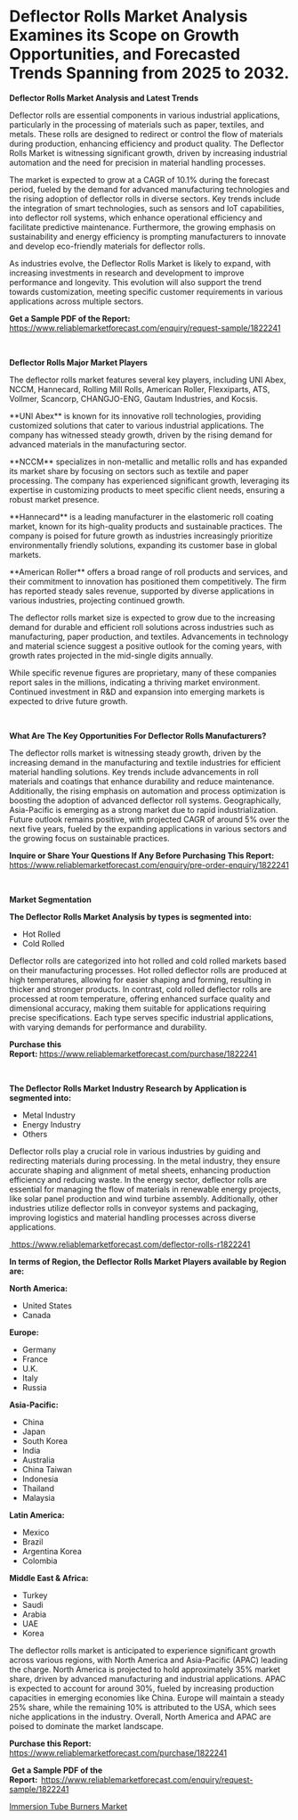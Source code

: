 <p><h1>Deflector Rolls Market Analysis Examines its Scope on Growth Opportunities, and Forecasted Trends Spanning from 2025 to 2032.</h1></p><p><strong>Deflector Rolls Market Analysis and Latest Trends</strong></p>
<p><p>Deflector rolls are essential components in various industrial applications, particularly in the processing of materials such as paper, textiles, and metals. These rolls are designed to redirect or control the flow of materials during production, enhancing efficiency and product quality. The Deflector Rolls Market is witnessing significant growth, driven by increasing industrial automation and the need for precision in material handling processes.</p><p>The market is expected to grow at a CAGR of 10.1% during the forecast period, fueled by the demand for advanced manufacturing technologies and the rising adoption of deflector rolls in diverse sectors. Key trends include the integration of smart technologies, such as sensors and IoT capabilities, into deflector roll systems, which enhance operational efficiency and facilitate predictive maintenance. Furthermore, the growing emphasis on sustainability and energy efficiency is prompting manufacturers to innovate and develop eco-friendly materials for deflector rolls.</p><p>As industries evolve, the Deflector Rolls Market is likely to expand, with increasing investments in research and development to improve performance and longevity. This evolution will also support the trend towards customization, meeting specific customer requirements in various applications across multiple sectors.</p></p>
<p><strong>Get a Sample PDF of the Report:&nbsp;</strong> <a href="https://www.reliablemarketforecast.com/enquiry/request-sample/1822241?utm_campaign=2454&utm_medium=2&utm_source=Github&utm_content=ia&utm_term=18022025&utm_id=deflector-rolls">https://www.reliablemarketforecast.com/enquiry/request-sample/1822241</a></p>
<p>&nbsp;</p>
<p><strong>Deflector Rolls Major Market Players</strong></p>
<p><p>The deflector rolls market features several key players, including UNI Abex, NCCM, Hannecard, Rolling Mill Rolls, American Roller, Flexxiparts, ATS, Vollmer, Scancorp, CHANGJO-ENG, Gautam Industries, and Kocsis. </p><p>**UNI Abex** is known for its innovative roll technologies, providing customized solutions that cater to various industrial applications. The company has witnessed steady growth, driven by the rising demand for advanced materials in the manufacturing sector.</p><p>**NCCM** specializes in non-metallic and metallic rolls and has expanded its market share by focusing on sectors such as textile and paper processing. The company has experienced significant growth, leveraging its expertise in customizing products to meet specific client needs, ensuring a robust market presence.</p><p>**Hannecard** is a leading manufacturer in the elastomeric roll coating market, known for its high-quality products and sustainable practices. The company is poised for future growth as industries increasingly prioritize environmentally friendly solutions, expanding its customer base in global markets.</p><p>**American Roller** offers a broad range of roll products and services, and their commitment to innovation has positioned them competitively. The firm has reported steady sales revenue, supported by diverse applications in various industries, projecting continued growth.</p><p>The deflector rolls market size is expected to grow due to the increasing demand for durable and efficient roll solutions across industries such as manufacturing, paper production, and textiles. Advancements in technology and material science suggest a positive outlook for the coming years, with growth rates projected in the mid-single digits annually.</p><p>While specific revenue figures are proprietary, many of these companies report sales in the millions, indicating a thriving market environment. Continued investment in R&D and expansion into emerging markets is expected to drive future growth.</p></p>
<p>&nbsp;</p>
<p><strong>What Are The Key Opportunities For Deflector Rolls Manufacturers?</strong></p>
<p><p>The deflector rolls market is witnessing steady growth, driven by the increasing demand in the manufacturing and textile industries for efficient material handling solutions. Key trends include advancements in roll materials and coatings that enhance durability and reduce maintenance. Additionally, the rising emphasis on automation and process optimization is boosting the adoption of advanced deflector roll systems. Geographically, Asia-Pacific is emerging as a strong market due to rapid industrialization. Future outlook remains positive, with projected CAGR of around 5% over the next five years, fueled by the expanding applications in various sectors and the growing focus on sustainable practices.</p></p>
<p><strong>Inquire or Share Your Questions If Any Before Purchasing This Report:</strong> <a href="https://www.reliablemarketforecast.com/enquiry/pre-order-enquiry/1822241?utm_campaign=2454&utm_medium=2&utm_source=Github&utm_content=ia&utm_term=18022025&utm_id=deflector-rolls">https://www.reliablemarketforecast.com/enquiry/pre-order-enquiry/1822241</a></p>
<p>&nbsp;</p>
<p><strong>Market Segmentation</strong></p>
<p><strong>The Deflector Rolls Market Analysis by types is segmented into:</strong></p>
<p><ul><li>Hot Rolled</li><li>Cold Rolled</li></ul></p>
<p><p>Deflector rolls are categorized into hot rolled and cold rolled markets based on their manufacturing processes. Hot rolled deflector rolls are produced at high temperatures, allowing for easier shaping and forming, resulting in thicker and stronger products. In contrast, cold rolled deflector rolls are processed at room temperature, offering enhanced surface quality and dimensional accuracy, making them suitable for applications requiring precise specifications. Each type serves specific industrial applications, with varying demands for performance and durability.</p></p>
<p><strong>Purchase this Report:&nbsp;</strong><a href="https://www.reliablemarketforecast.com/purchase/1822241?utm_campaign=2454&utm_medium=2&utm_source=Github&utm_content=ia&utm_term=18022025&utm_id=deflector-rolls">https://www.reliablemarketforecast.com/purchase/1822241</a></p>
<p>&nbsp;</p>
<p><strong>The Deflector Rolls Market Industry Research by Application is segmented into:</strong></p>
<p><ul><li>Metal Industry</li><li>Energy Industry</li><li>Others</li></ul></p>
<p><p>Deflector rolls play a crucial role in various industries by guiding and redirecting materials during processing. In the metal industry, they ensure accurate shaping and alignment of metal sheets, enhancing production efficiency and reducing waste. In the energy sector, deflector rolls are essential for managing the flow of materials in renewable energy projects, like solar panel production and wind turbine assembly. Additionally, other industries utilize deflector rolls in conveyor systems and packaging, improving logistics and material handling processes across diverse applications.</p></p>
<p><a href="https://www.reliablemarketforecast.com/deflector-rolls-r1822241?utm_campaign=2454&utm_medium=2&utm_source=Github&utm_content=ia&utm_term=18022025&utm_id=deflector-rolls">&nbsp;https://www.reliablemarketforecast.com/deflector-rolls-r1822241</a></p>
<p><strong>In terms of Region, the Deflector Rolls Market Players available by Region are:</strong></p>
<p>
    <p> <strong> North America: </strong>
        <ul>
            <li>United States</li>
            <li>Canada</li>
        </ul>
        </p> 
    <p> <strong> Europe: </strong>
        <ul>
            <li>Germany</li>
            <li>France</li>
            <li>U.K.</li>
            <li>Italy</li>
            <li>Russia</li>
        </ul>
        </p> 
    <p> <strong> Asia-Pacific: </strong>
        <ul>
            <li>China</li>
            <li>Japan</li>
            <li>South Korea</li>
            <li>India</li>
            <li>Australia</li>
            <li>China Taiwan</li>
            <li>Indonesia</li>
            <li>Thailand</li>
            <li>Malaysia</li>
        </ul>
        </p> 
    <p> <strong> Latin America: </strong>
        <ul>
            <li>Mexico</li>
            <li>Brazil</li>
            <li>Argentina Korea</li>
            <li>Colombia</li>
        </ul>
        </p> 
    <p> <strong> Middle East & Africa: </strong>
        <ul>
            <li>Turkey</li>
            <li>Saudi</li>
            <li>Arabia</li>
            <li>UAE</li>
            <li>Korea</li>
        </ul>
    </p>
    </p>
<p><p>The deflector rolls market is anticipated to experience significant growth across various regions, with North America and Asia-Pacific (APAC) leading the charge. North America is projected to hold approximately 35% market share, driven by advanced manufacturing and industrial applications. APAC is expected to account for around 30%, fueled by increasing production capacities in emerging economies like China. Europe will maintain a steady 25% share, while the remaining 10% is attributed to the USA, which sees niche applications in the industry. Overall, North America and APAC are poised to dominate the market landscape.</p></p>
<p><strong>Purchase this Report: </strong><a href="https://www.reliablemarketforecast.com/purchase/1822241?utm_campaign=2454&utm_medium=2&utm_source=Github&utm_content=ia&utm_term=18022025&utm_id=deflector-rolls">https://www.reliablemarketforecast.com/purchase/1822241</a></p>
<p>&nbsp;<strong>Get a Sample PDF of the Report:&nbsp;&nbsp;</strong><a href="https://www.reliablemarketforecast.com/enquiry/request-sample/1822241?utm_campaign=2454&utm_medium=2&utm_source=Github&utm_content=ia&utm_term=18022025&utm_id=deflector-rolls">https://www.reliablemarketforecast.com/enquiry/request-sample/1822241</a></p>
<p><strong></strong></p>
<p><p><a href="https://github.com/lashaunm5st/Market-Research-Report-List-1/blob/main/immersion-tube-burners-market.md?utm_campaign=2454&utm_medium=2&utm_source=Github&utm_content=ia&utm_term=18022025&utm_id=deflector-rolls">Immersion Tube Burners Market</a></p></p>
